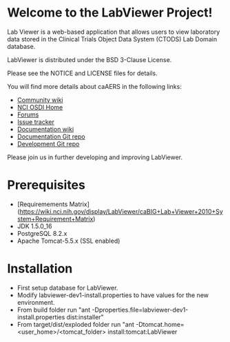Welcome to the LabViewer Project!
=====================================

Lab Viewer is a web-based application that allows users to view laboratory data stored in the Clinical Trials Object Data System (CTODS) Lab Domain database.

LabViewer is distributed under the BSD 3-Clause License. 

Please see the NOTICE and LICENSE files for details.

You will find more details about caAERS in the following links:

 * [Community wiki](https://wiki.nci.nih.gov/display/LabViewer/caBIG+Lab+Viewer)
 * [NCI OSDI Home](https://github.com/NCIP)
 * [Forums](https://cabig-kc.nci.nih.gov/CTMS/forums/viewforum.php?f=13&start=0&sid=5b6f012d9a22fded386e767a6d2ccdad)
 * [Issue tracker](https://tracker.nci.nih.gov/browse/CTMSLV)
 * [Documentation wiki](https://wiki.nci.nih.gov/display/LabViewer/caBIG+Lab+Viewer+Documentation)
 * [Documentation Git repo](https://github.com/NCIP/labviewer-docs)
 * [Development Git repo](https://github.com/NCIP/labviewer)


Please join us in further developing and improving LabViewer.

# Prerequisites
 * [Requiremements Matrix] (https://wiki.nci.nih.gov/display/LabViewer/caBIG+Lab+Viewer+2010+System+Requirement+Matrix)
 * JDK 1.5.0_16
 * PostgreSQL 8.2.x
 * Apache Tomcat-5.5.x  (SSL enabled)

# Installation
 * First setup database for LabViewer.
 * Modify labviewer-dev1-install.properties to have values for the new environment.
 * From build folder run "ant -Dproperties.file=labviewer-dev1-install.properties dist:installer"
 * From target/dist/exploded folder run "ant -Dtomcat.home=<user_home>/<tomcat_folder> install:tomcat:LabViewer
